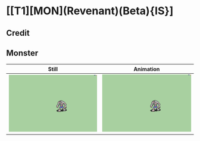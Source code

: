 # [\[T1\]\[MON\]\(Revenant\)\(Beta\){IS}]

## Credit


	
## Monster

| Still | Animation |
| :---: | :-------: |
| ![Monster still](./Monster_000.png) | ![Monster animation](./Monster.gif) |
